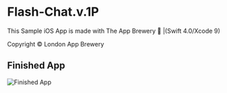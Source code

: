 # Flash-Chat.v.1P
This Sample iOS App is made with The App Brewery 📱 |(Swift 4.0/Xcode 9)

Copyright © London App Brewery

## Finished App
![Finished App](https://github.com/londonappbrewery/Images/blob/master/Flash%20Chat.gif)

